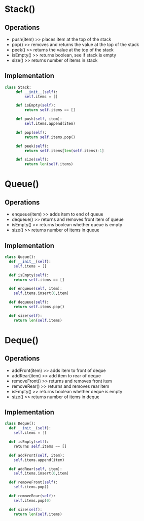 # Stack()

## Operations
* push(item) >> places item at the top of the stack
* pop() >> removes and returns the value at the top of the stack
* peek() >> returns the value at the top of the stack
* isEmpty() >> returns boolean, see if stack is empty
* size() >> returns number of items in stack

## Implementation
```python
class Stack:
     def __init__(self):
         self.items = []

     def isEmpty(self):
         return self.items == []

     def push(self, item):
         self.items.append(item)

     def pop(self):
         return self.items.pop()

     def peek(self):
         return self.items[len(self.items)-1]

     def size(self):
         return len(self.items)
```

# Queue()

## Operations
* enqueue(item) >>  adds item to end of queue
* dequeue() >> returns and removes front item of queue
* isEmpty() >> returns boolean whether queue is empty
* size() >> returns number of items in queue

## Implementation
```python
class Queue():
  def __init__(self):
    self.items = []

  def isEmpty(self):
    return self.items == []

  def enqueue(self, item):
    self.items.insert(0,item)

  def dequeue(self):
    return self.items.pop()

  def size(self):
    return len(self.items)
```

# Deque()

## Operations
* addFront(item) >> adds item to front of deque
* addRear(item) >> add item to rear of deque
* removeFront() >> returns and removes front item
* removeRear() >> returns and removes rear item
* isEmpty() >> returns boolean whether deque is empty
* size() >> returns number of items in deque

## Implementation
```python
class Deque():
  def __init__(self):
    self.items = []

  def isEmpty(self):
    returns self.items == []

  def addFront(self, item):
    self.items.append(item)

  def addRear(self, item):
    self.items.insert(0,item)

  def removeFront(self):
    self.items.pop()

  def removeRear(self):
    self.items.pop(0)

  def size(self):
    return len(self.items)
```

